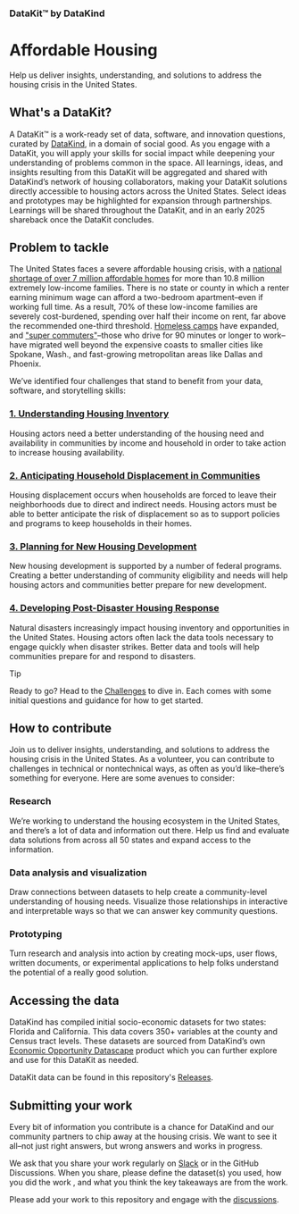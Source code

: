 ### DataKit™ by DataKind
# Affordable Housing
Help us deliver insights, understanding, and solutions to address the housing crisis in the United States.

## What's a DataKit?
A DataKit™ is a work-ready set of data, software, and innovation questions, curated by [DataKind](https://www.datakind.org/), in a domain of social good.  As you engage with a DataKit, you will apply your skills for social impact while deepening your understanding of problems common in the space. All learnings, ideas, and insights resulting from this DataKit will be aggregated and shared with DataKind’s network of housing collaborators, making your DataKit solutions directly accessible to housing actors across the United States. Select ideas and prototypes may be highlighted for expansion through partnerships. Learnings will be shared throughout the DataKit, and in an early 2025 shareback once the DataKit concludes.

## Problem to tackle
The United States faces a severe affordable housing crisis, with a [national shortage of over 7 million affordable homes](https://nlihc.org/explore-issues/why-we-care/problem) for more than 10.8 million extremely low-income families. There is no state or county in which a renter earning minimum wage can afford a two-bedroom apartment–even if working full time. As a result, 70% of these low-income families are severely cost-burdened, spending over half their income on rent, far above the recommended one-third threshold. [Homeless camps](https://www.nytimes.com/2023/02/03/business/economy/us-homeless-population-count.html) have expanded, and ["super commuters"](https://www.nytimes.com/2024/03/27/briefing/affordable-housing-crisis.html?unlocked_article_code=1.I04.L81I.jbtJBTVGU-9n&smid=url-share)–those who drive for 90 minutes or longer to work–have migrated well beyond the expensive coasts to smaller cities like Spokane, Wash., and fast-growing metropolitan areas like Dallas and Phoenix.

We’ve identified four challenges that stand to benefit from your data, software, and storytelling skills:

### [1. Understanding Housing Inventory](https://github.com/datakind/datakit-housing-event/discussions/1)
Housing actors need a better understanding of the housing need and availability in communities by income and household in order to take action to increase housing availability. 

### [2. Anticipating Household Displacement in Communities](https://github.com/datakind/datakit-housing-event/discussions/2)
Housing displacement occurs when households are forced to leave their neighborhoods due to direct and indirect needs. Housing actors must be able to better anticipate the risk of displacement so as to support policies and programs to keep households in their homes.

### [3. Planning for New Housing Development](https://github.com/datakind/datakit-housing-event/discussions/3)
New housing development is supported by a number of federal programs. Creating a better understanding of community eligibility and needs will help housing actors and communities better prepare for new development.

### [4. Developing Post-Disaster Housing Response](https://github.com/datakind/datakit-housing-event/discussions/5)
Natural disasters increasingly impact housing inventory and opportunities in the United States. Housing actors often lack the data tools necessary to engage quickly when disaster strikes. Better data and tools will help communities prepare for and respond to disasters.

> [!TIP]
> Ready to go? Head to the [Challenges](https://github.com/datakind/datakit-housing-event/discussions/categories/challenges) to dive in. Each comes with some initial questions and guidance for how to get started.

## How to contribute
Join us to deliver insights, understanding, and solutions to address the housing crisis in the United States. As a volunteer, you can contribute to challenges in technical or nontechnical ways, as often as you’d like–there’s something for everyone. Here are some avenues to consider:

### Research
We’re working to understand the housing ecosystem in the United States, and there’s a lot of data and information out there. Help us find and evaluate data solutions from across all 50 states and expand access to the information.  

### Data analysis and visualization
Draw connections between datasets to help create a community-level understanding of housing needs. Visualize those relationships in interactive and interpretable ways so that we can answer key community questions.   

### Prototyping
Turn research and analysis into action by creating mock-ups, user flows, written documents, or experimental applications to help folks understand the potential of a really good solution. 

## Accessing the data
DataKind has compiled initial socio-economic datasets for two states: Florida and California. This data covers 350+ variables at the county and Census tract levels. These datasets are sourced from DataKind’s own [Economic Opportunity Datascape](https://eodatascape.datakind.org/) product which you can further explore and use for this DataKit as needed.

DataKit data can be found in this repository's [Releases](https://github.com/datakind/datakit-housing-fall-2024/releases/latest).

## Submitting your work
Every bit of information you contribute is a chance for DataKind and our community partners to chip away at the housing crisis. We want to see it all–not just right answers, but wrong answers and works in progress.

We ask that you share your work regularly on [Slack](https://join.slack.com/t/datakindsdata-kns4887/shared_invite/zt-2qjhprg4n-XPW3UpTt1Z3kZIssuCbKUQ) or in the GitHub Discussions. When you share, please define the dataset(s) you used, how you did the work , and what you think the key takeaways are from the work. 

Please add your work to this repository and engage with the [discussions](https://github.com/datakind/datakit-housing-fall-2024/discussions/categories/challenges). 
